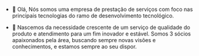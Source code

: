 - 👋 Olá, Nós somos uma empresa de prestação de serviços com foco nas principais tecnologias do ramo de desenvolvimento tecnológico.

- 🌱 Nascemos da necessidade crescente de um serviço de qualidade do produto e atendimento para um fim inovador e estável. Somos 3 sócios apaixonados pela área, buscando sempre novas visões e conhecimentos, e estamos sempre ao seu dispor.
